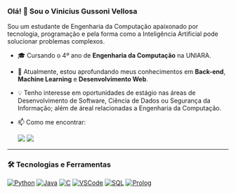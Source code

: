 ### Olá! 👋 Sou o Vinicius Gussoni Vellosa

<p align="left"> 
  Sou um estudante de Engenharia da Computação apaixonado por tecnologia, programação e pela forma como a Inteligência Artificial pode solucionar problemas complexos.
</p>

- 🎓 Cursando o 4º ano de **Engenharia da Computação** na UNIARA.
- 🌱 Atualmente, estou aprofundando meus conhecimentos em **Back-end**, **Machine Learning** e **Desenvolvimento Web**.
- 💡 Tenho interesse em oportunidades de estágio nas áreas de Desenvolvimento de Software, Ciência de Dados ou Segurança da Informação; além de áreal relacionadas a Engenharia da Computação.
- 📫 Como me encontrar:

    <a href="https://www.linkedin.com/in/viniciusvellosa/" target="_blank"><img src="https://img.shields.io/badge/-LinkedIn-%230077B5?style=for-the-badge&logo=linkedin&logoColor=white" target="_blank"></a>
    <a href="mailto:viguvell@gmail.com"><img src="https://img.shields.io/badge/-Gmail-%23333?style=for-the-badge&logo=gmail&logoColor=white" target="_blank"></a>

---

### 🛠️ Tecnologias e Ferramentas

<p align="left">
  <a href="#"><img alt="Python" src="https://img.shields.io/badge/Python-3776AB?style=for-the-badge&logo=python&logoColor=white"></a>
  <a href="#"><img alt="Java" src="https://img.shields.io/badge/Java-ED8B00?style=for-the-badge&logo=openjdk&logoColor=white"></a>
  <a href="#"><img alt="C" src="https://img.shields.io/badge/C-00599C?style=for-the-badge&logo=c&logoColor=white"></a>
  <a href="#"><img alt="VSCode" src="https://img.shields.io/badge/VSCode-007ACC?style=for-the-badge&logo=visualstudiocode&logoColor=white"></a>
  <a href="#"><img alt="SQL" src="https://img.shields.io/badge/SQL-4479A1?style=for-the-badge&logo=postgresql&logoColor=white"></a>
  <a href="#"><img alt="Prolog" src="https://img.shields.io/badge/Prolog-E4005A?style=for-the-badge&logo=prolog&logoColor=white"></a>
</p>
